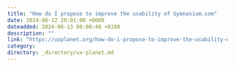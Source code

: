 ```yaml
---
title: "How do I propose to improve the usability of Gymnasium.com"
date: 2024-06-12 20:01:00 +0000
dateadded: 2024-06-13 00:00:48 +0100
description: ""
link: "https://uxplanet.org/how-do-i-propose-to-improve-the-usability-of-gymnasium-com-f1ce1fa4043b?source=rss----819cc2aaeee0---4"
category:
directory: _directory/ux-planet.md
---
```

